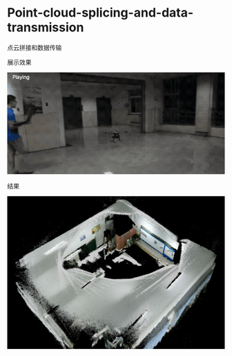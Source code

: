 # Point-cloud-splicing-and-data-transmission
点云拼接和数据传输

展示效果

![img](https://github.com/isyiming/Point-cloud-splicing-and-data-transmission/blob/master/show.gif)

结果

![img](https://github.com/isyiming/Point-cloud-splicing-and-data-transmission/blob/master/result.png)
